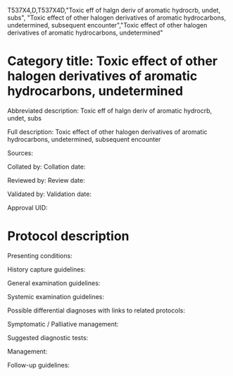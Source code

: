 T537X4,D,T537X4D,"Toxic eff of halgn deriv of aromatic hydrocrb, undet, subs", "Toxic effect of other halogen derivatives of aromatic hydrocarbons, undetermined, subsequent encounter","Toxic effect of other halogen derivatives of aromatic hydrocarbons, undetermined"
# Category title: Toxic effect of other halogen derivatives of aromatic hydrocarbons, undetermined

Abbreviated description: Toxic eff of halgn deriv of aromatic hydrocrb, undet, subs

Full description: Toxic effect of other halogen derivatives of aromatic hydrocarbons, undetermined, subsequent encounter

Sources:

Collated by:
Collation date:

Reviewed by:
Review date:

Validated by:
Validation date:

Approval UID:

# Protocol description

Presenting conditions:

History capture guidelines:

General examination guidelines:

Systemic examination guidelines:

Possible differential diagnoses with links to related protocols:

Symptomatic / Palliative management:

Suggested diagnostic tests:

Management:

Follow-up guidelines:
